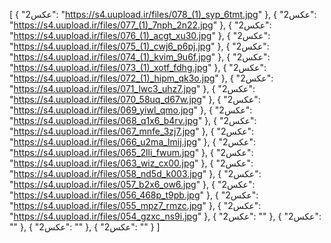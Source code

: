 [
  {
    "عکس2": "https://s4.uupload.ir/files/078_(1)_syp_6tmt.jpg"
  },
  {
    "عکس2": "https://s4.uupload.ir/files/077_(1)_7nph_2n22.jpg"
  },
  {
    "عکس2": "https://s4.uupload.ir/files/076_(1)_acgt_xu30.jpg"
  },
  {
    "عکس2": "https://s4.uupload.ir/files/075_(1)_cwj6_p6pj.jpg"
  },
  {
    "عکس2": "https://s4.uupload.ir/files/074_(1)_kvim_9u6f.jpg"
  },
  {
    "عکس2": "https://s4.uupload.ir/files/073_(1)_xotf_fdhg.jpg"
  },
  {
    "عکس2": "https://s4.uupload.ir/files/072_(1)_hipm_qk3o.jpg"
  },
  {
    "عکس2": "https://s4.uupload.ir/files/071_lwc3_uhz7.jpg"
  },
  {
    "عکس2": "https://s4.uupload.ir/files/070_58uq_d67w.jpg"
  },
  {
    "عکس2": "https://s4.uupload.ir/files/069_yiwl_qmo.jpg"
  },
  {
    "عکس2": "https://s4.uupload.ir/files/068_q1x6_b4rv.jpg"
  },
  {
    "عکس2": "https://s4.uupload.ir/files/067_mnfe_3zj7.jpg"
  },
  {
    "عکس2": "https://s4.uupload.ir/files/066_u2ma_lmij.jpg"
  },
  {
    "عکس2": "https://s4.uupload.ir/files/065_2lli_fwum.jpg"
  },
  {
    "عکس2": "https://s4.uupload.ir/files/063_wiz_cx00.jpg"
  },
  {
    "عکس2": "https://s4.uupload.ir/files/058_nd5d_k003.jpg"
  },
  {
    "عکس2": "https://s4.uupload.ir/files/057_b2x6_ow6.jpg"
  },
  {
    "عکس2": "https://s4.uupload.ir/files/056_468p_t9pb.jpg"
  },
  {
    "عکس2": "https://s4.uupload.ir/files/055_mpz7_rmzc.jpg"
  },
  {
    "عکس2": "https://s4.uupload.ir/files/054_gzxc_ns9i.jpg"
  },
  {
    "عکس2": ""
  },
  {
    "عکس2": ""
  },
  {
    "عکس2": ""
  },
  {
    "عکس2": ""
  }
]
